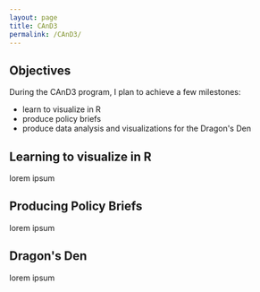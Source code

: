 ```yaml
---
layout: page
title: CAnD3
permalink: /CAnD3/
---
```


## Objectives

During the CAnD3 program, I plan to achieve a few milestones:
 - learn to visualize in R
 - produce policy briefs
 - produce data analysis and visualizations for the Dragon's Den

## Learning to visualize in R

lorem ipsum

## Producing Policy Briefs

lorem ipsum

## Dragon's Den

lorem ipsum
